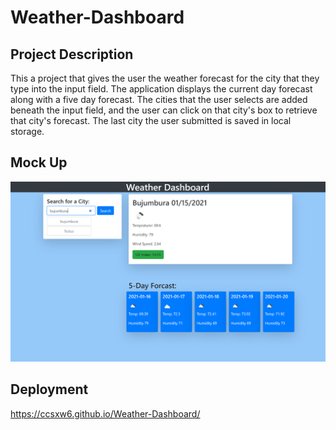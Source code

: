 # Weather-Dashboard

## Project Description
This a project that gives the user the weather forecast for the city that they type into the input field. The application displays the current day forecast along with a five day forecast. The cities that the user selects are added beneath the input field, and the user can click on that city's box to retrieve that city's forecast. The last city the user submitted is saved in local storage. 

## Mock Up
![Page Image](dashboardImage.PNG)

## Deployment
https://ccsxw6.github.io/Weather-Dashboard/